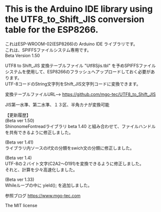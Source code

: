 # This is the Arduino IDE library using the UTF8_to_Shift_JIS conversion table for the ESP8266.

これはESP-WROOM-02(ESP8266)の Arduino IDE ライブラリです。  
これは、SPIFFSファイルシステム専用です。  
Beta Version 1.50  
  
UTF8 to Shift_JIS 変換テーブルファイル "Utf8Sjis.tbl" を予めSPIFFSファイルシステムを使用して、ESP8266のフラッシュへアップロードしておく必要があります。    
UTF-8コードのString文字列をShift_JIS文字列コードに変換できます。  
  
変換テーブルファイルURL--> https://github.com/mgo-tec/UTF8_to_Shift_JIS  
  
JIS第一水準、第二水準、１３区、半角カナが変換可能  
  
【更新履歴】  
(Beta ver 1.50)  
ShinonomeFontreadライブラリ beta 1.40 と組み合わせて、ファイルハンドルを共有できるように修正しました。  
  
(Beta ver 1.41)  
ライブラリ内ソースのif文の分類をswich文の分類に修正しました。  
  
(Beta ver 1.4)  
UTF-8の２バイト文字(C2A2～D191)を変換できるように修正しました。  
それと、計算を少々高速化しました。  
  	
(Beta ver 1.33)  
Whileループの中に yield(); を追加しました。  
  
参照ブログ https://www.mgo-tec.com  
  
The MIT license